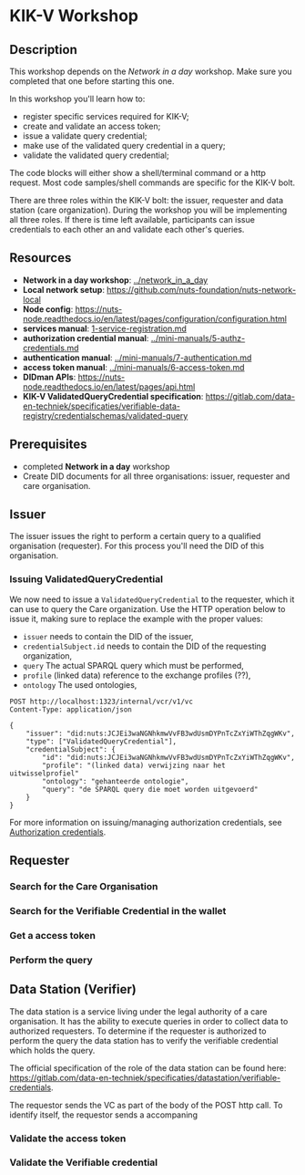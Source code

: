 # KIK-V Workshop

## Description

This workshop depends on the *Network in a day* workshop. Make sure you completed that one before starting this one.

In this workshop you'll learn how to:

- register specific services required for KIK-V;
- create and validate an access token;
- issue a validate query credential;
- make use of the validated query credential in a query;
- validate the validated query credential;

The code blocks will either show a shell/terminal command or a http request. Most code samples/shell commands are
specific for the KIK-V bolt.

There are three roles within the KIK-V bolt: the issuer, requester and data station (care organization). During the
workshop you will be implementing all three roles. If there is time left available, participants can issue credentials
to each other an and validate each other's queries.

## Resources

- **Network in a day workshop**: [../network_in_a_day](../network_in_a_day)
- **Local network setup**: https://github.com/nuts-foundation/nuts-network-local
- **Node config**: https://nuts-node.readthedocs.io/en/latest/pages/configuration/configuration.html
- **services manual**: [1-service-registration.md](1-service-registration.md)
- **authorization credential manual**: [../mini-manuals/5-authz-credentials.md](../mini-manuals/5-authz-credentials.md)
- **authentication manual**: [../mini-manuals/7-authentication.md](../mini-manuals/7-authentication.md)
- **access token manual**: [../mini-manuals/6-access-token.md](../mini-manuals/6-access-token.md)
- **DIDman APIs**: https://nuts-node.readthedocs.io/en/latest/pages/api.html
- **KIK-V ValidatedQueryCredential specification**: https://gitlab.com/data-en-techniek/specificaties/verifiable-data-registry/credentialschemas/validated-query

## Prerequisites

- completed **Network in a day** workshop
- Create DID documents for all three organisations: issuer, requester and care organisation.

## Issuer

The issuer issues the right to perform a certain query to a qualified organisation (requester).
For this process you'll need the DID of this organisation.

### Issuing ValidatedQueryCredential

We now need to issue a `ValidatedQueryCredential` to the requester, which it can use to query the Care organization.
Use the HTTP operation below to issue it, making sure to replace the example with the proper values:

* `issuer` needs to contain the DID of the issuer,
* `credentialSubject.id` needs to contain the DID of the requesting organization,
* `query` The actual SPARQL query which must be performed,
* `profile` (linked data) reference to the exchange profiles (??),
* `ontology` The used ontologies,

```http request
POST http://localhost:1323/internal/vcr/v1/vc
Content-Type: application/json

{
    "issuer": "did:nuts:JCJEi3waNGNhkmwVvFB3wdUsmDYPnTcZxYiWThZqgWKv",
    "type": ["ValidatedQueryCredential"],
    "credentialSubject": {
        "id": "did:nuts:JCJEi3waNGNhkmwVvFB3wdUsmDYPnTcZxYiWThZqgWKv",
        "profile": "(linked data) verwijzing naar het uitwisselprofiel"
        "ontology": "gehanteerde ontologie",
        "query": "de SPARQL query die moet worden uitgevoerd"
    }
}
```

For more information on issuing/managing authorization credentials, see [Authorization credentials](../mini-manuals/5-authz-credentials.md).

## Requester

### Search for the Care Organisation

### Search for the Verifiable Credential in the wallet

### Get a access token

### Perform the query

## Data Station (Verifier)

The data station is a service living under the legal authority of a care organisation. 
It has the ability to execute queries in order to collect data to authorized requesters.
To determine if the requester is authorized to perform the query the data station has to verify the verifiable credential which holds the query.

The official specification of the role of the data station can be found here: https://gitlab.com/data-en-techniek/specificaties/datastation/verifiable-credentials.

The requestor sends the VC as part of the body of the POST http call. To identify itself, the requestor sends a accompaning 

### Validate the access token

### Validate the Verifiable credential